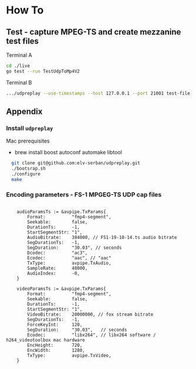 


# How To

## Test - capture MPEG-TS and create mezzanine test files

Terminal A

``` bash
cd ./live
go test --run TestUdpToMp4V2

```

Terminal B

``` bash
.../udpreplay --use-timestamps --host 127.0.0.1 --port 21001 test-file.cap

```


## Appendix

### Install `udpreplay`

Mac prerequisites

  - brew install boost autoconf automake libtool

``` bash
  git clone git@github.com:elv-serban/udpreplay.git
  ./bootsrap.sh
  ./configure
  make
```

### Encoding parameters - FS-1 MPGEG-TS UDP cap files

``` golang

	audioParamsTs := &avpipe.TxParams{
		Format:          "fmp4-segment",
		Seekable:        false,
		DurationTs:      -1,
		StartSegmentStr: "1",
		AudioBitrate:    384000, // FS1-19-10-14.ts audio bitrate
		SegDurationTs:   -1,
		SegDuration:     "30.03", // seconds
		Dcodec:          "ac3",
		Ecodec:          "aac", // "aac"
		TxType:          avpipe.TxAudio,
		SampleRate:      48000,
		AudioIndex:      -0,
	}

	videoParamsTs := &avpipe.TxParams{
		Format:          "fmp4-segment",
		Seekable:        false,
		DurationTs:      -1,
		StartSegmentStr: "1",
		VideoBitrate:    20000000, // fox stream bitrate
		SegDurationTs:   -1,
		ForceKeyInt:     120,
		SegDuration:     "30.03",   // seconds
		Ecodec:          "libx264", // libx264 software / h264_videotoolbox mac hardware
		EncHeight:       720,
		EncWidth:        1280,
		TxType:          avpipe.TxVideo,
	}
```
